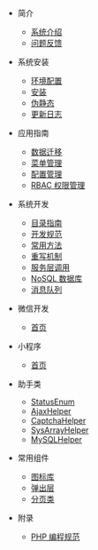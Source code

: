 * 简介

    * [系统介绍](/introduction/index.md)
    * [问题反馈](/introduction/issue.md)

* 系统安装

    * [环境配置](/install/environment.md)
    * [安装](/install/install.md)
    * [伪静态](/install/rewrite.md)
    * [更新日志](/install/log.md)

* 应用指南

    * [数据迁移](/app-guide/migrate.md)
    * [菜单管理](/app-guide/menu.md)
    * [配置管理](/app-guide/config.md)
    * [RBAC 权限管理](/app-guide/rbac.md)

* 系统开发

    * [目录指南](/develop/system/index.md)
    * [开发规范](/develop/system/standard.md)
    * [常用方法](/develop/system/action.md)
    * [重写机制](/develop/system/rewrite.md)
    * [服务层调用](/develop/system/service.md)
    * [NoSQL 数据库](/develop/system/nosql.md)
    * [消息队列](/develop/system/queue.md)

* 微信开发

    * [首页](/develop/wechat/index.md)

* 小程序

    * [首页](/develop/miniprogram/index.md)

* 助手类

    * [StatusEnum](/develop/helper/StatusEnum.md)
    * [AjaxHelper](/develop/helper/AjaxHelper.md)
    * [CaptchaHelper](/develop/helper/CaptchaHelper.md)
    * [SysArrayHelper](/develop/helper/SysArrayHelper.md)
    * [MySQLHelper](/develop/helper/MySQLHelper.md)

* 常用组件

    * [图标库](/develop/widgets/icon.md)
    * [弹出层](/develop/widgets/layer-modal.md)
    * [分页类](/develop/widgets/LinkPager.md)
    
* 附录
    
    * [PHP 编程规范](/appendix/php-standard.md)
